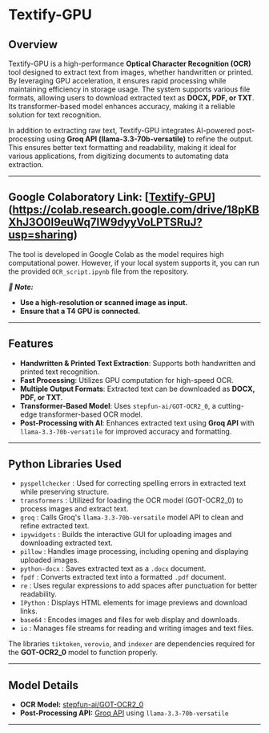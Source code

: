 # Textify-GPU

## Overview
Textify-GPU is a high-performance **Optical Character Recognition (OCR)** tool designed to extract text from images, whether handwritten or printed. By leveraging GPU acceleration, it ensures rapid processing while maintaining efficiency in storage usage. The system supports various file formats, allowing users to download extracted text as **DOCX, PDF, or TXT**. Its transformer-based model enhances accuracy, making it a reliable solution for text recognition.  

In addition to extracting raw text, Textify-GPU integrates AI-powered post-processing using **Groq API (llama-3.3-70b-versatile)** to refine the output. This ensures better text formatting and readability, making it ideal for various applications, from digitizing documents to automating data extraction.

---

## Google Colaboratory Link: [[Textify-GPU](https://colab.research.google.com/drive/18pKBXhJ3O0I9euWq7IW9dyyVoLPTSRuJ?usp=sharing)](https://colab.research.google.com/drive/18pKBXhJ3O0I9euWq7IW9dyyVoLPTSRuJ?usp=sharing)

The tool is developed in Google Colab as the model requires high computational power. However, if your local system supports it, you can run the provided `OCR_script.ipynb` file from the repository.

***📌 Note:***  
- **Use a high-resolution or scanned image as input.**  
- **Ensure that a T4 GPU is connected.**  


---

## Features
- **Handwritten & Printed Text Extraction**: Supports both handwritten and printed text recognition.
- **Fast Processing**: Utilizes GPU computation for high-speed OCR.
- **Multiple Output Formats**: Extracted text can be downloaded as **DOCX, PDF, or TXT**.
- **Transformer-Based Model**: Uses `stepfun-ai/GOT-OCR2_0`, a cutting-edge transformer-based OCR model.
- **Post-Processing with AI**: Enhances extracted text using **Groq API** with `llama-3.3-70b-versatile` for improved accuracy and formatting.

---

## Python Libraries Used
- `pyspellchecker` : Used for correcting spelling errors in extracted text while preserving structure.
- `transformers` :  Utilized for loading the OCR model (GOT-OCR2_0) to process images and extract text.
- `groq` : Calls Groq's `llama-3.3-70b-versatile` model API to clean and refine extracted text.
- `ipywidgets` : Builds the interactive GUI for uploading images and downloading extracted text.
- `pillow` :  Handles image processing, including opening and displaying uploaded images.
- `python-docx` :  Saves extracted text as a `.docx` document.
- `fpdf` : Converts extracted text into a formatted `.pdf` document.
- `re` : Uses regular expressions to add spaces after punctuation for better readability.
- `IPython` : Displays HTML elements for image previews and download links.
- `base64` : Encodes images and files for web display and downloads.
- `io` : Manages file streams for reading and writing images and text files.

The libraries `tiktoken`, `verovio`, and `indexer` are dependencies required for the **GOT-OCR2_0** model to function properly.


---
## Model Details
- **OCR Model:** [stepfun-ai/GOT-OCR2_0](https://huggingface.co/stepfun-ai/GOT-OCR2_0)
- **Post-Processing API:** [Groq API](https://console.groq.com/keys) using `llama-3.3-70b-versatile` 

---


